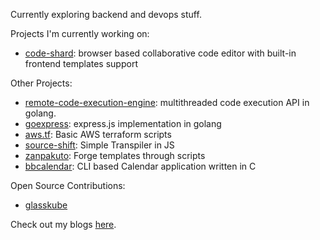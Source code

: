 Currently exploring backend and devops stuff.

Projects I'm currently working on:
-  <a href="https://github.com/MridulDhiman/code-shard">code-shard</a>: browser based collaborative code editor with built-in frontend templates support

 Other Projects: 
 - <a href="https://github.com/MridulDhiman/remote-code-execution-engine">remote-code-execution-engine</a>: multithreaded code execution API in golang.
- <a href="https://github.com/MridulDhiman/goexpress">goexpress</a>: express.js implementation in golang
- <a href="https://github.com/MridulDhiman/aws.tf">aws.tf</a>: Basic AWS terraform scripts
- <a href="https://github.com/MridulDhiman/source-shift">source-shift</a>: Simple Transpiler in JS
- <a href="https://github.com/MridulDhiman/zanpakuto">zanpakuto</a>: Forge templates through scripts
- <a href="https://github.com/MridulDhiman/BBCalendar">bbcalendar</a>: CLI based Calendar application written in C

Open Source Contributions:

- <a href="https://github.com/glasskube/glasskube/issues?q=is%3Aissue+assignee%3AMridulDhiman+is%3Aclosed">glasskube</a>

Check out my blogs <a href="https://tarkhanwrites.bearblog.dev">here</a>.

